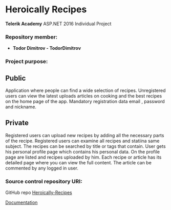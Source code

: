 # Heroically Recipes
 **Telerik Academy** ASP.NET 2016 Individual Project

### Repository member:

* **Todor Dimitrov - TodorDimitrov**

### Project purpose:

## Public
Application where people can find a wide selection of recipes. Unregistered users can view the latest uploads articles on cooking and the best recipes on the home page of the app. 
Mandatory registration data email , password and nickname.

## Private
Registered users can upload new recipes by adding all the necessary parts of the recipe.
Registered users can examine all recipes and statiina same subject.
The recipes can be searched by title or tags that contain.  User gets his personal profile page which contains his personal data. On the profile page are listed and recipes uploaded by him.
Each recipe or article has its detailed page where you can view the full content.
The article can be commented by any logged in user.

### Source control repository URI:

GitHub repo [Heroically-Recipes](https://github.com/MystFan/Heroically-Recipes) 

[Documentation](https://github.com/MystFan/Heroically-Recipes/blob/master/Documentation/ProjectDescription.md)
